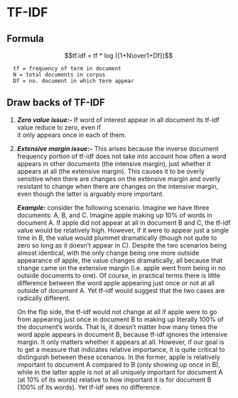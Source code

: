 # TF-IDF

## Formula
   $$tf.idf = tf * log ({1+N\over1+Df})$$

      tf = frequency of term in document  
      N = total documents in corpus  
      Df = no. document in which term appear


## Draw backs of TF-IDF
  1. ***Zero value issue:-*** 
     If word of interest appear in all document its tf-idf value reduce to zero,  even if   
     it only appears once in each of them. 


  2. ***Extensive margin issue:-***
     This arises because the inverse document frequency portion of tf-idf does not take into account how often a word appears in other documents (the intensive margin), just whether it appears at all (the extensive margin). This causes it to be overly sensitive when there are changes on the extensive margin and overly resistant to change when there are changes on the intensive margin, even though the latter is arguably more important.

     ***Example:***
     consider the following scenario. Imagine we have three documents: A, B, and C.
     Imagine apple making up 10% of words in document A. If apple did not appear at all in document B and C, the tf-idf value would be relatively high. However, if it were to appear just a single time in B, the value would plummet dramatically (though not quite to zero so long as it doesn’t appear in C). Despite the two scenarios being almost identical, with the only change being one more outside appearance of apple, the value changes dramatically, all because that change came on the extensive margin (i.e. apple went from being in no outside documents to one). Of course, in practical terms there is little difference between the word apple appearing just once or not at all outside of document A. Yet tf-idf would suggest that the two cases are radically different.

      On the flip side, the tf-idf would not change at all if apple were to go from appearing just once in document B to making up literally 100% of the document’s words. That is, it doesn’t matter how many times the word apple appears in document B, because tf-idf ignores the intensive margin. It only matters whether it appears at all. However, if our goal is to get a measure that indicates relative importance, it is quite critical to distinguish between these scenarios. In the former, apple is relatively important to document A compared to B (only showing up once in B), while in the latter apple is not at all uniquely important for document A (at 10% of its words) relative to how important it is for document B (100% of its words). Yet tf-idf sees no difference.